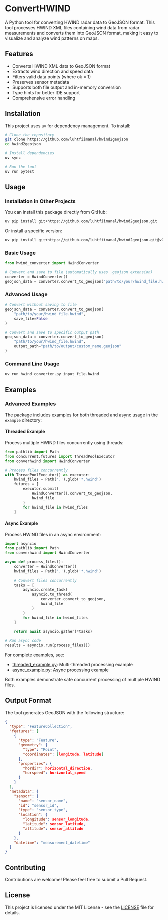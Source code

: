# ConvertHWIND

A Python tool for converting HWIND radar data to GeoJSON format. This tool processes HWIND XML files containing wind data from radar measurements and converts them into GeoJSON format, making it easy to visualize and analyze wind patterns on maps.

## Features

- Converts HWIND XML data to GeoJSON format
- Extracts wind direction and speed data
- Filters valid data points (where ok = 1)
- Preserves sensor metadata
- Supports both file output and in-memory conversion
- Type hints for better IDE support
- Comprehensive error handling

## Installation

This project uses `uv` for dependency management. To install:

```bash
# Clone the repository
git clone https://github.com/luhtfiimanal/hwind2geojson
cd hwind2geojson

# Install dependencies
uv sync

# Run the tool
uv run pytest
```

## Usage

### Installation in Other Projects

You can install this package directly from GitHub:

```bash
uv pip install git+https://github.com/luhtfiimanal/hwind2geojson.git
```

Or install a specific version:
```bash
uv pip install git+https://github.com/luhtfiimanal/hwind2geojson.git@v0.1.0
```

### Basic Usage

```python
from hwind_converter import HwindConverter

# Convert and save to file (automatically uses .geojson extension)
converter = HwindConverter()
geojson_data = converter.convert_to_geojson("path/to/your/hwind_file.hwind")
```

### Advanced Usage

```python
# Convert without saving to file
geojson_data = converter.convert_to_geojson(
    "path/to/your/hwind_file.hwind",
    save_file=False
)

# Convert and save to specific output path
geojson_data = converter.convert_to_geojson(
    "path/to/your/hwind_file.hwind",
    output_path="path/to/output/custom_name.geojson"
)
```

### Command Line Usage

```bash
uv run hwind_converter.py input_file.hwind
```

## Examples

### Advanced Examples

The package includes examples for both threaded and async usage in the `example` directory:

#### Threaded Example
Process multiple HWIND files concurrently using threads:

```python
from pathlib import Path
from concurrent.futures import ThreadPoolExecutor
from converhwind import HwindConverter

# Process files concurrently
with ThreadPoolExecutor() as executor:
    hwind_files = Path('.').glob('*.hwind')
    futures = [
        executor.submit(
            HwindConverter().convert_to_geojson,
            hwind_file
        )
        for hwind_file in hwind_files
    ]
```

#### Async Example
Process HWIND files in an async environment:

```python
import asyncio
from pathlib import Path
from converhwind import HwindConverter

async def process_files():
    converter = HwindConverter()
    hwind_files = Path('.').glob('*.hwind')
    
    # Convert files concurrently
    tasks = [
        asyncio.create_task(
            asyncio.to_thread(
                converter.convert_to_geojson,
                hwind_file
            )
        )
        for hwind_file in hwind_files
    ]
    
    return await asyncio.gather(*tasks)

# Run async code
results = asyncio.run(process_files())
```

For complete examples, see:
- [threaded_example.py](example/threaded_example.py): Multi-threaded processing example
- [async_example.py](example/async_example.py): Async processing example

Both examples demonstrate safe concurrent processing of multiple HWIND files.

## Output Format

The tool generates GeoJSON with the following structure:

```json
{
  "type": "FeatureCollection",
  "features": [
    {
      "type": "Feature",
      "geometry": {
        "type": "Point",
        "coordinates": [longitude, latitude]
      },
      "properties": {
        "hordir": horizontal_direction,
        "horspeed": horizontal_speed
      }
    }
  ],
  "metadata": {
    "sensor": {
      "name": "sensor_name",
      "id": "sensor_id",
      "type": "sensor_type",
      "location": {
        "longitude": sensor_longitude,
        "latitude": sensor_latitude,
        "altitude": sensor_altitude
      }
    },
    "datetime": "measurement_datetime"
  }
}
```

## Contributing

Contributions are welcome! Please feel free to submit a Pull Request.

## License

This project is licensed under the MIT License - see the [LICENSE](LICENSE) file for details.